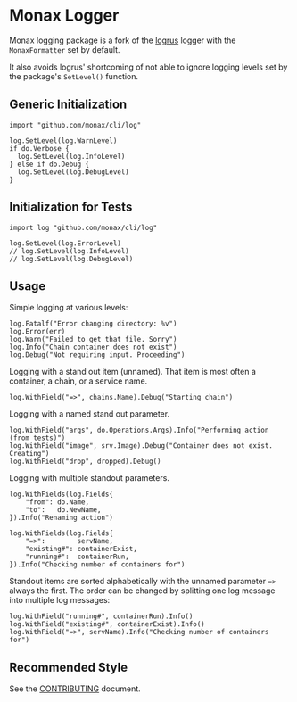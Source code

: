 # Monax Logger

Monax logging package is a fork of the [logrus](https://github.com/Sirupsen/logrus) logger with the `MonaxFormatter` set by default.

It also avoids logrus' shortcoming of not able to ignore logging levels set by the package's `SetLevel()` function.

## Generic Initialization

```
import "github.com/monax/cli/log"

log.SetLevel(log.WarnLevel)
if do.Verbose {
  log.SetLevel(log.InfoLevel)
} else if do.Debug {
  log.SetLevel(log.DebugLevel)
}

```

## Initialization for Tests

```
import log "github.com/monax/cli/log"

log.SetLevel(log.ErrorLevel)
// log.SetLevel(log.InfoLevel)
// log.SetLevel(log.DebugLevel)
```

## Usage

Simple logging at various levels:

```
log.Fatalf("Error changing directory: %v")
log.Error(err)
log.Warn("Failed to get that file. Sorry")
log.Info("Chain container does not exist")
log.Debug("Not requiring input. Proceeding")
``` 

Logging with a stand out item (unnamed). That item is most often a container, a chain, or a service name.

```
log.WithField("=>", chains.Name).Debug("Starting chain")
``` 

Logging with a named stand out parameter. 

```
log.WithField("args", do.Operations.Args).Info("Performing action (from tests)")
log.WithField("image", srv.Image).Debug("Container does not exist. Creating")
log.WithField("drop", dropped).Debug()
```

Logging with multiple standout parameters.

```
log.WithFields(log.Fields{
	"from": do.Name,
	"to":   do.NewName,
}).Info("Renaming action")
  
log.WithFields(log.Fields{
  	"=>":        servName,
	"existing#": containerExist,
	"running#":  containerRun,
}).Info("Checking number of containers for")
```
  
Standout items are sorted alphabetically with the unnamed parameter `=>` always the first. The order can be changed by splitting one log message into multiple log messages:
  
```
log.WithField("running#", containerRun).Info()
log.WithField("existing#", containerExist).Info()
log.WithField("=>", servName).Info("Checking number of containers for")
```

## Recommended Style

See the [CONTRIBUTING](https://github.com/monax/cli/blob/master/.github/CONTRIBUTING.md#errors-and-log-messages-style) document.
